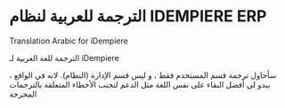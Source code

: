 # الترجمة للعربية لنظام IDEMPIERE ERP
Translation Arabic for iDempiere

الترجمة للغة العربية لـ iDempiere

سأحاول ترجمة قسم المستخدم فقط ، و ليس قسم الإدارة (النظام). لانه في الواقع ، يبدو لي أفضل البقاء على  نفس اللغة مثل الدعم لتجنب الأخطاء المتعلقة بالترجمات المحرجة
